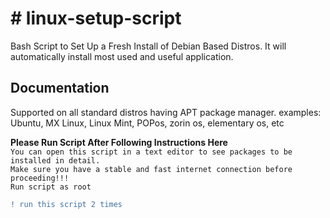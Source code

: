 # # linux-setup-script
Bash Script to Set Up a Fresh Install of Debian Based Distros. It will automatically install most used and useful application.


## Documentation

Supported on all standard distros having APT package manager. examples: Ubuntu, MX Linux, Linux Mint, POPos, zorin os, elementary os, etc

**Please Run Script After Following Instructions Here**<br>
```You can open this script in a text editor to see packages to be installed in detail.```<br>
```Make sure you have a stable and fast internet connection before proceeding!!!```<br>
```Run script as root```<br>
```diff
! run this script 2 times
```

